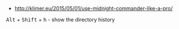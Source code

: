 * http://klimer.eu/2015/05/01/use-midnight-commander-like-a-pro/

<kbd>Alt</kbd> + <kbd>Shift</kbd> + <kbd>h</kbd> - show the directory history
